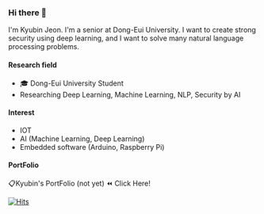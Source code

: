 ### Hi there 👋


I'm Kyubin Jeon. I'm a senior at Dong-Eui University.
I want to create strong security using deep learning, and I want to solve many natural language processing problems.
#### Research field
- 🎓 Dong-Eui University Student
- Researching Deep Learning, Machine Learning, NLP, Security by AI 

#### Interest

- IOT
- AI (Machine Learning, Deep Learning)
- Embedded software (Arduino, Raspberry Pi)

#### PortFolio
📋Kyubin's PortFolio (not yet)  ⏪ Click Here!
	
[![Hits](https://hits.seeyoufarm.com/api/count/incr/badge.svg?url=https%3A%2F%2Fgithub.com%2Fzzsza)](https://hits.seeyoufarm.com) 




<!--
**jgj9883/jgj9883** is a ✨ _special_ ✨ repository because its `README.md` (this file) appears on your GitHub profile.

Here are some ideas to get you started:

- 🔭 I’m currently working on ...
- 🌱 I’m currently learning ...
- 👯 I’m looking to collaborate on ...
- 🤔 I’m looking for help with ...
- 💬 Ask me about ...
- 📫 How to reach me: ...
- 😄 Pronouns: ...
- ⚡ Fun fact: ...
-->
